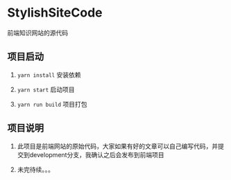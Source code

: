 # StylishSiteCode
前端知识网站的源代码

## 项目启动

  1. `yarn install`
      安装依赖

  2. `yarn start`
      启动项目

  3. `yarn run build`
      项目打包

## 项目说明 
  
  1. 此项目是前端网站的原始代码，大家如果有好的文章可以自己编写代码，并提交到development分支，我确认之后会发布到前端项目
  
  2. 未完待续。。。

